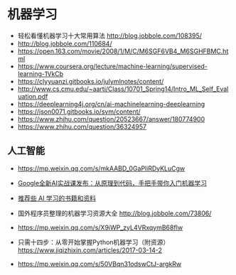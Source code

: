 # 机器学习

- 轻松看懂机器学习十大常用算法 http://blog.jobbole.com/108395/
- http://blog.jobbole.com/110684/
- https://open.163.com/movie/2008/1/M/C/M6SGF6VB4_M6SGHFBMC.html
- https://www.coursera.org/lecture/machine-learning/supervised-learning-1VkCb
- https://clyyuanzi.gitbooks.io/julymlnotes/content/
- http://www.cs.cmu.edu/~aarti/Class/10701_Spring14/Intro_ML_Self_Evaluation.pdf
- https://deeplearning4j.org/cn/ai-machinelearning-deeplearning
- https://json0071.gitbooks.io/svm/content/
- https://www.zhihu.com/question/20523667/answer/180774900
- https://www.zhihu.com/question/36324957

## 人工智能

- https://mp.weixin.qq.com/s/mkAABD_0GaPliRDyKLuCgw

- [Google全新AI实战课发布：从原理到代码，手把手带你入门机器学习](https://mp.weixin.qq.com/s/d8tw62Fr3RopxjrguMCNaw)
- [推荐些 AI 学习的书籍和资料](https://mp.weixin.qq.com/s?__biz=MjM5ODQ2MDIyMA%3D%3D&mid=2650713821&idx=1&sn=d759f1d4d4ebd936adb4da7a13c32cb8#wechat_redirect)

- 国外程序员整理的机器学习资源大全 http://blog.jobbole.com/73806/

- https://mp.weixin.qq.com/s/X9iWP_zyL4VRxqymB68fIw
- 只需十四步：从零开始掌握Python机器学习（附资源） https://www.jiqizhixin.com/articles/2017-03-14-2

- https://mp.weixin.qq.com/s/50VBqn31odswCtJ-argkRw
